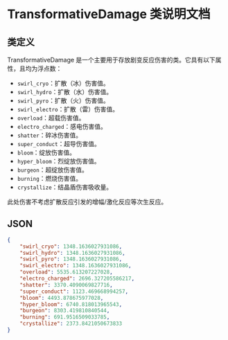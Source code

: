 # TransformativeDamage 类说明文档

## 类定义

TransformativeDamage 是一个主要用于存放剧变反应伤害的类。它具有以下属性，且均为浮点数：

- `swirl_cryo`：扩散（冰）伤害值。
- `swirl_hydro`：扩散（水）伤害值。
- `swirl_pyro`：扩散（火）伤害值。
- `swirl_electro`：扩散（雷）伤害值。
- `overload`：超载伤害值。
- `electro_charged`：感电伤害值。
- `shatter`：碎冰伤害值。
- `super_conduct`：超导伤害值。
- `bloom`：绽放伤害值。
- `hyper_bloom`：烈绽放伤害值。
- `burgeon`：超绽放伤害值。
- `burning`：燃烧伤害值。
- `crystallize`：结晶盾伤害吸收量。

此处伤害不考虑扩散反应引发的增幅/激化反应等次生反应。

## JSON

```json
{
    "swirl_cryo": 1348.1636027931086,
    "swirl_hydro": 1348.1636027931086,
    "swirl_pyro": 1348.1636027931086,
    "swirl_electro": 1348.1636027931086,
    "overload": 5535.613207227028,
    "electro_charged": 2696.327205586217,
    "shatter": 3370.4090069827716,
    "super_conduct": 1123.469668994257,
    "bloom": 4493.878675977028,
    "hyper_bloom": 6740.818013965543,
    "burgeon": 8303.419810840544,
    "burning": 691.9516509033785,
    "crystallize": 2373.8421050673833
}
```